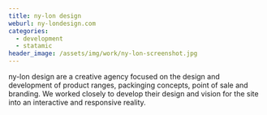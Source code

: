 ```yaml
---
title: ny-lon design
weburl: ny-londesign.com
categories:
  - development
  - statamic
header_image: /assets/img/work/ny-lon-screenshot.jpg
---
```

ny-lon design are a creative agency focused on the design and development of product ranges, packinging concepts, point of sale and branding. We worked closely to develop their design and vision for the site into an interactive and responsive reality.

